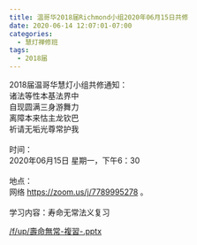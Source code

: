 ```yaml
---
title: 温哥华2018届Richmond小组2020年06月15日共修
date: 2020-06-14 12:07:01-07:00
categories:
  - 慧灯禅修班
tags:
  - 2018届
---
```

2018届温哥华慧灯小组共修通知：\
诸法等性本基法界中\
自现圆满三身游舞力\
离障本来怙主龙钦巴\
祈请无垢光尊常护我\
\
时间：\
2020年06月15日 星期一，下午6：30\
\
地点：\
网络 <https://zoom.us/j/7789995278> 。\
\
学习内容：寿命无常法义复习

[/f/up/壽命無常-複習-.pptx](http://huidengchanxiu.net/hdv/f/up/壽命無常-複習-.pptx)
